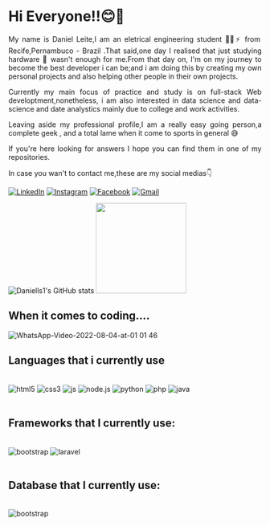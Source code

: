 # Hi Everyone!!😊🖖

<!--
**Daniells1/Daniells1** is a ✨ _special_ ✨ repository because its `README.md` (this file) appears on your GitHub profile.

Here are some ideas to get you started:

- 🔭 I’m currently working on ...
- 🌱 I’m currently learning ...
- 👯 I’m looking to collaborate on ...
- 🤔 I’m looking for help with ...
- 💬 Ask me about ...
- 📫 How to reach me: ...
- 😄 Pronouns: ...
- ⚡ Fun fact: ...
-->


<div style="text-align:justify">
<p>My name is Daniel Leite,I am an eletrical engineering student 👨‍🎓⚡ from Recife,Pernambuco - Brazil .That said,one day I realised that just studying hardware 🤖 wasn't enough for me.From that day on, I'm on my journey to become the best developer i can be;and i am doing this by creating my own personal projects and also  helping other people in their own projects.
</p>

<p>Currently my main focus of practice and study is on full-stack Web developtment,nonetheless, i am also interested in data science and data-science and date analystics mainly due to college  and work activities.
</p>

<p>Leaving aside my professional profile,I am  a really  easy going person,a  complete geek , and a total lame when it come to sports in general 😅

If you're here looking for answers I hope you can find them in one of my repositories.

In case you wan't to contact  me,these are my social medias👇

</p>
</div>

[![LinkedIn](https://img.shields.io/badge/LinkedIn-0077B5?style=for-the-badge&logo=linkedin&logoColor=white)](https://www.linkedin.com/in/daniel-leitesilva/) [![Instagram](https://img.shields.io/badge/Instagram-E4405F?style=for-the-badge&logo=instagram&logoColor=white)](https://www.instagram.com/danielleitesilva15/) [![Facebook](https://img.shields.io/badge/Facebook-1877F2?style=for-the-badge&logo=facebook&logoColor=white)](https://www.facebook.com/daniel.leite.5492) [![Gmail](https://img.shields.io/badge/Gmail-D14836?style=for-the-badge&logo=gmail&logoColor=white)](https://www.danielleitesilva15@gmail.com)

![Daniells1's GitHub stats](https://github-readme-stats.vercel.app/api?username=daniells1&show_icons=true&theme=onedark)
<img height="180em" src="https://github-readme-stats.vercel.app/api/top-langs/?username=Daniells1&layout=compact&langs_count=7&theme=onedark"/>
</div>

## When it comes to coding....

![WhatsApp-Video-2022-08-04-at-01 01 46](https://user-images.githubusercontent.com/96155029/182760660-43b1e4e7-2c0c-4f9a-898c-419eaba1f4fc.gif)


## Languages that i currently use

<div style="display:inline_block"><br>
<img align="center" alt="html5" src="https://img.shields.io/badge/HTML5-E34F26?style=for-the-badge&logo=html5&logoColor=white" />
<img align="center" alt="css3" src="https://img.shields.io/badge/CSS3-1572B6?style=for-the-badge&logo=css3&logoColor=white" />
<img align="center" alt="js" src="https://img.shields.io/badge/JavaScript-323330?style=for-the-badge&logo=javascript&logoColor=F7DF1E" />
<img align="center" alt="node.js" src="https://img.shields.io/badge/Node.js-43853D?style=for-the-badge&logo=node.js&logoColor=white" />
<img align="center" alt="python" src="https://img.shields.io/badge/Python-14354C?style=for-the-badge&logo=python&logoColor=white" />
<img align="center" alt="php" src="https://img.shields.io/badge/PHP-777BB4?style=for-the-badge&logo=php&logoColor=white" />
<img align="center" alt="java" src="https://img.shields.io/badge/Java-ED8B00?style=for-the-badge&logo=java&logoColor=white" />




</div>
<br>

## Frameworks that I currently use:


<div style="display:inline_block"><br>
<img align="center" alt="bootstrap" src="https://img.shields.io/badge/Bootstrap-563D7C?style=for-the-badge&logo=bootstrap&logoColor=white" />
<img align="center" alt="laravel" src="https://img.shields.io/badge/Laravel-FF2D20?style=for-the-badge&logo=laravel&logoColor=white" />


</div>
<br>

## Database that I currently use:
<div style="display:inline_block"><br>
<img align="center" alt="bootstrap" src="https://img.shields.io/badge/MySQL-00000F?style=for-the-badge&logo=mysql&logoColor=white" />
</div>
